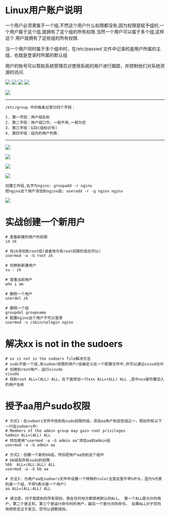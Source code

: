 # Linux用户账户说明

一个用户必须隶属于一个组,不然这个用户什么权限都没有,因为权限是赋予组的,一个用户属于这个组,就拥有了这个组的所有权限.当然一个用户可以属于多个组,这样这个 用户就拥有了这些组的所有权限.

当一个用户同时属于多个组中时，在/etc/passwd 文件中记录的是用户所属的主组，也就是登录时所属的默认组

用户的账号可以帮助系统管理员对使用系统的用户进行跟踪，并控制他们对系统资源的访问.

![](pics/用户账户说明.png)
![](pics/组说明.png)
![](pics/账户系统文件说明01.png)
![](pics/账户系统文件说明02.png)

![](pics/账户系统文件说明03.png)

---
    /etc/group 中的每条记录分四个字段：
    
    1. 第一字段：用户组名称
    2. 第二字段：用户组口令，一般不用,一般为空
    3. 第三字段：GID(组标识号)
    4. 第四字段：组内的用户列表.
---

![](pics/账户系统文件说明04.png)

![](pics/账户管理常用命令01.png)

![](pics/账户管理常用命令02.png)

![](pics/账户管理常用命令03.png)

    创建工作组,名字为nginx: groupadd -r nginx
    把nginx这个用户添加到nginx组: useradd -r -g nginx nginx
    
![](pics/账户管理常用命令04.png)

# 实战创建一个新用户

```shell
# 查看新建的用户的权限
id zk

# 将zk添加到root组(或者改为有root权限的组也可以)
usermod -a -G root zk

# 切换到新建用户
su - zk

# 查看当前用户
who i am

# 删除一个用户
userdel zk

# 删除一个组
groupdel groupname
# 配置nginx这个用户不可以登录
usermod -s /sbin/nologin nginx
```

# 解决xx is not in the sudoers

```shell script
# xx is not in the sudoers file解决方法
# sudo不是一个组,有sudoer权限的用户/组被定义在一个配置文件中,你可以通过visud访问
# 切换到root用户，运行visudo
visudo
# 找到root ALL=(ALL) ALL，在下面添加一行xxx ALL=(ALL) ALL ,其中xxx是你要加入的用户名称
```

# 授予aa用户sudo权限

```shell script
# 方式1：在sudoers文件中找到有sudo权限的组，添加aa用户到这些组之一，假如你有以下一行在sudoers中:
# Members of the admin group may gain root privileges
%admin ALL=(ALL) ALL 
# 然后使用"usermod -a -G admin aa"添加aa到admin组
usermod -a -G admin aa

# 方式2：创建一个新的bb组，然后把用户aa加到这个组中
# bb组有所有sudo的权限
%bb  ALL=(ALL:ALL) ALL
usermod -a -G bb aa

# 方法3: 为用户aa在sudoers文件中设置一个特殊的rule(注意这里不带%开头，因为%代表的是一个组，不带%表示是一个用户)
aa ALL=(ALL:ALL) ALL 

# 请注意，对于我提到的所有规则，我在任何地方都使用默认的ALL。 第一个ALL是允许的用户，第二个是主机，第三个是运行命令时的用户，最后一个是允许的命令。 如果ALL对于您的用例而言过于宽泛，您可以调整规则。
```
